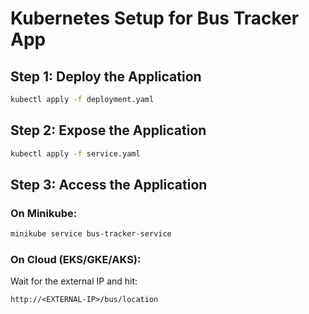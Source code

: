 # Kubernetes Setup for Bus Tracker App

## Step 1: Deploy the Application
```bash
kubectl apply -f deployment.yaml
```

## Step 2: Expose the Application
```bash
kubectl apply -f service.yaml
```

## Step 3: Access the Application
### On Minikube:
```bash
minikube service bus-tracker-service
```

### On Cloud (EKS/GKE/AKS):
Wait for the external IP and hit:
```
http://<EXTERNAL-IP>/bus/location
```
